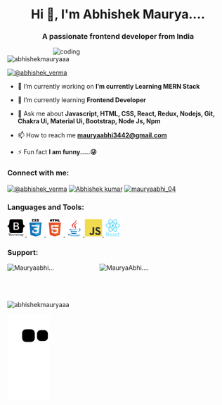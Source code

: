 <h1 align="center">Hi 👋, I'm Abhishek Maurya....</h1>
<h3 align="center">A passionate frontend developer from India</h3>

<img src = "https://camo.githubusercontent.com/97d0c0c4209208d8ec9573c7e213e05872a9f59b703868647b559b77af601cc6/68747470733a2f2f692e70696e696d672e636f6d2f6f726967696e616c732f65382f66342f35332f65386634353334363961336563393765636433353464663436356437333931332e676966"  alt="coding" width="400"  align="right"/>


<p align="left"> <img src="https://komarev.com/ghpvc/?username=abhishekmauryaaa&label=Profile%20views&color=0e75b6&style=flat" alt="abhishekmauryaaa" /> </p>

<p align="left"> <a href="https://twitter.com/@abhishek_verma" target="blank"><img src="https://img.shields.io/twitter/follow/@abhishek_verma?logo=twitter&style=for-the-badge" alt="@abhishek_verma" /></a> </p>

- 🔭 I’m currently working on **I’m currently Learning MERN Stack**

- 🌱 I’m currently learning **Frontend Developer**

- 💬 Ask me about **Javascript, HTML, CSS, React, Redux, Nodejs, Git, Chakra Ui, Material Ui, Bootstrap, Node Js, Npm**

- 📫 How to reach me **mauryaabhi3442@gmail.com**

- ⚡ Fun fact **I am funny.....😜**

<h3 align="left">Connect with me:</h3>
<p align="left">
<a href="https://twitter.com/@abhishek_verma" target="blank"><img align="center" src="https://raw.githubusercontent.com/rahuldkjain/github-profile-readme-generator/master/src/images/icons/Social/twitter.svg" alt="@abhishek_verma" height="30" width="40" /></a>
<a href="https://linkedin.com/in/abhishek kumar" target="blank"><img align="center" src="https://raw.githubusercontent.com/rahuldkjain/github-profile-readme-generator/master/src/images/icons/Social/linked-in-alt.svg" alt="Abhishek kumar" height="30" width="40" /></a>
<a href="https://instagram.com/mauryaabhi_04" target="blank"><img align="center" src="https://raw.githubusercontent.com/rahuldkjain/github-profile-readme-generator/master/src/images/icons/Social/instagram.svg" alt="mauryaabhi_04" height="30" width="40" /></a>
</p>

<h3 align="left">Languages and Tools:</h3>
<p align="left"> <a href="https://getbootstrap.com" target="_blank" rel="noreferrer"> <img src="https://raw.githubusercontent.com/devicons/devicon/master/icons/bootstrap/bootstrap-plain-wordmark.svg" alt="bootstrap" width="40" height="40"/> </a> <a href="https://www.w3schools.com/css/" target="_blank" rel="noreferrer"> <img src="https://raw.githubusercontent.com/devicons/devicon/master/icons/css3/css3-original-wordmark.svg" alt="css3" width="40" height="40"/> </a> <a href="https://www.w3.org/html/" target="_blank" rel="noreferrer"> <img src="https://raw.githubusercontent.com/devicons/devicon/master/icons/html5/html5-original-wordmark.svg" alt="html5" width="40" height="40"/> </a> <a href="https://www.java.com" target="_blank" rel="noreferrer"> <img src="https://raw.githubusercontent.com/devicons/devicon/master/icons/java/java-original.svg" alt="java" width="40" height="40"/> </a> <a href="https://developer.mozilla.org/en-US/docs/Web/JavaScript" target="_blank" rel="noreferrer"> <img src="https://raw.githubusercontent.com/devicons/devicon/master/icons/javascript/javascript-original.svg" alt="javascript" width="40" height="40"/> </a> <a href="https://reactjs.org/" target="_blank" rel="noreferrer"> <img src="https://raw.githubusercontent.com/devicons/devicon/master/icons/react/react-original-wordmark.svg" alt="react" width="40" height="40"/> </a> </p>

<h3 align="left">Support:</h3>
<p><a href="https://www.buymeacoffee.com/Mauryaabhi..."> <img align="left" src="https://cdn.buymeacoffee.com/buttons/v2/default-yellow.png" height="50" width="210" alt="Mauryaabhi..." /></a><a href="https://ko-fi.com/MauryaAbhi...."> <img align="left" src="https://cdn.ko-fi.com/cdn/kofi3.png?v=3" height="50" width="210" alt="MauryaAbhi...." /></a></p><br><br>
<!-- 
<p><img align="left" src="https://github-readme-stats.vercel.app/api/top-langs?username=abhishekmauryaaa&show_icons=true&locale=en&layout=compact" alt="abhishekmauryaaa" /></p>

<p>&nbsp;<img align="center" src="https://github-readme-stats.vercel.app/api?username=abhishekmauryaaa&show_icons=true&locale=en" alt="abhishekmauryaaa" /></p> -->
<br><br>

<p><img align="center" src="https://github-readme-streak-stats.herokuapp.com/?user=abhishekmauryaaa&" alt="abhishekmauryaaa" /></p>

![Snake animation](https://github.com/rafaballerini/rafaballerini/blob/output/github-contribution-grid-snake.svg) <br/>
